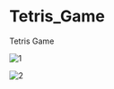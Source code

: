 # Tetris_Game

Tetris Game

![1](https://github.com/BilalSevinc16/Tetris_Game/assets/146417248/86b0a70f-164d-48a4-8c81-c43972ce4401)

![2](https://github.com/BilalSevinc16/Tetris_Game/assets/146417248/e71ad356-d088-40de-ac29-5f11e8a2deb8)
